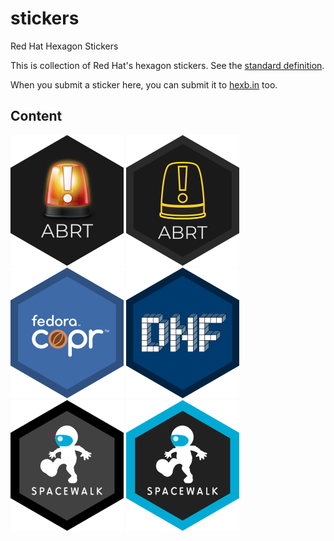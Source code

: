 # stickers
Red Hat Hexagon Stickers

This is collection of Red Hat's hexagon stickers. See the [standard definition](https://github.com/terinjokes/StickersStandard).

When you submit a sticker here, you can submit it to [hexb.in](http://hexb.in/) too.

## Content

![ABRT](hexagons/abrt.png)
![ABRT](hexagons/abrt-simple.png)
![Copr](hexagons/copr.png)
![DNF](hexagons/dnf.png)
![Spacewalk](hexagons/spacewalk-black.png)
![Spacewalk](hexagons/spacewalk-blue.png)
